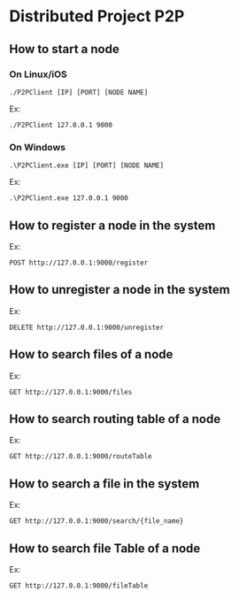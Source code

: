 # Distributed Project P2P

## How to start a node

### On Linux/iOS

```
./P2PClient [IP] [PORT] [NODE NAME]
```
Ex:
```
./P2PClient 127.0.0.1 9000
```

### On Windows

```
.\P2PClient.exe [IP] [PORT] [NODE NAME]
```
Ex:
```
.\P2PClient.exe 127.0.0.1 9000
```

## How to register a node in the system
Ex:
```
POST http://127.0.0.1:9000/register
```

## How to unregister a node in the system
Ex:
```
DELETE http://127.0.0.1:9000/unregister
```

## How to search files of a node
Ex:
```
GET http://127.0.0.1:9000/files
```

## How to search routing table of a node
Ex:
```
GET http://127.0.0.1:9000/routeTable
```

## How to search a file in the system
Ex:
```
GET http://127.0.0.1:9000/search/{file_name}
```

## How to search file Table of a node
Ex:
```
GET http://127.0.0.1:9000/fileTable
```
